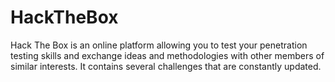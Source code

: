 # HackTheBox
Hack The Box is an online platform allowing you to test your penetration testing skills and exchange ideas and methodologies with other members of similar interests. It contains several challenges that are constantly updated.
